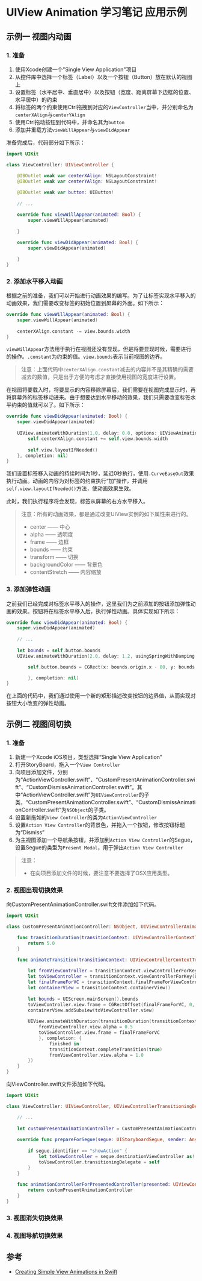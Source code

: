 UIView Animation 学习笔记 应用示例
===

## 示例一 视图内动画

### 1. 准备

1. 使用Xcode创建一个"Single View Application"项目
2. 从控件库中选择一个标签（Label）以及一个按钮（Button）放在默认的视图上
3. 设置标签（水平居中、垂直居中）以及按钮（宽度、距离屏幕下边框的位置、水平居中）的约束
4. 将标签的两个约束使用Ctrl拖拽到对应的`ViewController`当中，并分别命名为`centerXAlign`与`centerYAlign`
5. 使用Ctrl拖动按钮到代码中，并命名其为`button`
6. 添加并重载方法`viewWillAppear`与`viewDidAppear`

准备完成后，代码部分如下所示：

```swift
import UIKit

class ViewController: UIViewController {

    @IBOutlet weak var centerXAlign: NSLayoutConstraint!
    @IBOutlet weak var centerYAlign: NSLayoutConstraint!
    
    @IBOutlet weak var button: UIButton!
    
    // ... 

    override func viewWillAppear(animated: Bool) {
        super.viewWillAppear(animated)
        
    }
    
    override func viewDidAppear(animated: Bool) {
        super.viewDidAppear(animated)

    }
}
```

### 2. 添加水平移入动画

根据之前的准备，我们可以开始进行动画效果的编写。为了让标签实现水平移入的动画效果，我们需要改变标签的初始位置到屏幕的外面。如下所示：

```swift
override func viewWillAppear(animated: Bool) {
    super.viewWillAppear(animated)
    
    centerXAlign.constant -= view.bounds.width
}
```

`viewWillAppear`方法用于执行在视图还没有显现，但是将要显现时候，需要进行的操作。`.constant`为约束的值。`view.bounds`表示当前视图的边界。

> 注意：上面代码中`centerXAlign.constant`减去的内容并不是其精确的需要减去的数值，只是出于方便的考虑才直接使用视图的宽度进行设置。

在视图将要载入时，将要显示的内容移除屏幕后，我们需要在视图完成显示时，再将屏幕外的标签移动进来。由于想要达到水平移动的效果，我们只需要改变标签水平约束的值就可以了。如下所示：

```swift
override func viewDidAppear(animated: Bool) {
    super.viewDidAppear(animated)
    
    UIView.animateWithDuration(1.0, delay: 0.0, options: UIViewAnimationOptions.CurveEaseOut, animations: {
        self.centerXAlign.constant += self.view.bounds.width
        
        self.view.layoutIfNeeded()
    }, completion: nil)
}
```

我们设置标签移入动画的持续时间为1秒，延迟0秒执行，使用`.CurveEaseOut`效果执行动画。动画的内容为对标签的约束执行“加”操作，并调用`self.view.layoutIfNeeded()`方法，使动画效果生效。

此时，我们执行程序将会发现，标签从屏幕的右方水平移入。

> 注意：所有的动画效果，都是通过改变UIView实例的如下属性来进行的。
> 
> * center —— 中心
> * alpha —— 透明度
> * frame —— 边框
> * bounds —— 约束
> * transform —— 切换
> * backgroundColor —— 背景色
> * contentStretch —— 内容缩放

### 3. 添加弹性动画

之前我们已经完成对标签水平移入的操作，这里我们为之前添加的按钮添加弹性动画的效果。按钮将在标签水平移入后，执行弹性动画。具体实现如下所示：

```swift
override func viewDidAppear(animated: Bool) {
    super.viewDidAppear(animated)
    
    // ...
    
    let bounds = self.button.bounds
    UIView.animateWithDuration(2.0, delay: 1.2, usingSpringWithDamping: 0.1, initialSpringVelocity: 100.0, options: nil, animations: {

        self.button.bounds = CGRect(x: bounds.origin.x - 80, y: bounds.origin.y, width: bounds.size.width + 160, height: bounds.height)

        }, completion: nil)
}
```

在上面的代码中，我们通过使用一个新的矩形描述改变按钮的边界值，从而实现对按钮大小改变的弹性动画。

## 示例二 视图间切换

### 1. 准备

1. 新建一个Xcode iOS项目，类型选择“Single View Application”
2. 打开StoryBoard，拖入一个`View Controller`
3. 向项目添加文件，分别为“ActionViewController.swift”、“CustomPresentAnimationController.swift”、“CustomDismissAnimationController.swift”。其中“ActionViewController.swift”为`UIViewController`的子类，“CustomPresentAnimationController.swift”、“CustomDismissAnimationController.swift”为`NSObject`的子类。
4. 设置新拖如的`View Controller`的类为`ActionViewController`
5. 设置`Action View Controller`的背景色，并拖入一个按钮，修改按钮标题为“Dismiss”
6. 为主视图添加一个导航条按钮，并添加到`Action View Controller`的Segue，设置Segue的类型为`Present Modal`，用于弹出`Action View Controller`

> 注意：
>
> * 在向项目添加文件的时候，要注意不要选择了OSX应用类型。

### 2. 视图出现切换效果

向CustomPresentAnimationController.swift文件添加如下代码。

```swift
import UIKit

class CustomPresentAnimationController: NSObject, UIViewControllerAnimatedTransitioning {

    func transitionDuration(transitionContext: UIViewControllerContextTransitioning) -> NSTimeInterval {
        return 5.0
    }

    func animateTransition(transitionContext: UIViewControllerContextTransitioning) {
        
        let fromViewController = transitionContext.viewControllerForKey(UITransitionContextFromViewControllerKey)!
        let toViewController = transitionContext.viewControllerForKey(UITransitionContextToViewControllerKey)!
        let finalFrameForVC = transitionContext.finalFrameForViewController(toViewController)
        let containerView = transitionContext.containerView()
        
        let bounds = UIScreen.mainScreen().bounds
        toViewController.view.frame = CGRectOffset(finalFrameForVC, 0, bounds.size.height)
        containerView.addSubview(toViewController.view)
        
        UIView.animateWithDuration(transitionDuration(transitionContext), delay: 0.0, usingSpringWithDamping: 0.5, initialSpringVelocity: 0.0, options: .CurveLinear, animations: {
            fromViewController.view.alpha = 0.5
            toViewController.view.frame = finalFrameForVC
            }, completion: {
                finished in
                transitionContext.completeTransition(true)
                fromViewController.view.alpha = 1.0
        })
    }
}
```

向ViewController.swift文件添加如下代码。

```swift
import UIKit

class ViewController: UIViewController, UIViewControllerTransitioningDelegate {

    // ...
    
    let customPresentAnimationController = CustomPresentAnimationController()
    
    override func prepareForSegue(segue: UIStoryboardSegue, sender: AnyObject?) {
        
        if segue.identifier == "showAction" {
            let toViewController = segue.destinationViewController as! UIViewController
            toViewController.transitioningDelegate = self
        }
    }
    
    func animationControllerForPresentedController(presented: UIViewController, presentingController presenting: UIViewController, sourceController source: UIViewController) -> UIViewControllerAnimatedTransitioning? {
        return customPresentAnimationController
    }    
}
```

### 3. 视图消失切换效果

### 4. 视图导航切换效果

## 参考

* [Creating Simple View Animations in Swift](http://www.appcoda.com/view-animation-in-swift/)